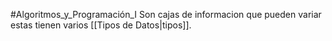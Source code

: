 #Algoritmos_y_Programación_I
Son cajas de informacion que pueden variar
estas tienen varios [[Tipos de Datos|tipos]].
